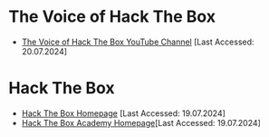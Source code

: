 # The Voice of Hack The Box
- [The Voice of Hack The Box YouTube Channel](https://www.youtube.com/@TheVoiceofHackTheBox) \[Last Accessed: 20.07.2024\]

# Hack The Box
- [Hack The Box Homepage](https://www.hackthebox.com/) \[Last Accessed: 19.07.2024\]
- [Hack The Box Academy Homepage](https://academy.hackthebox.com/)\[Last Accessed: 19.07.2024\]
